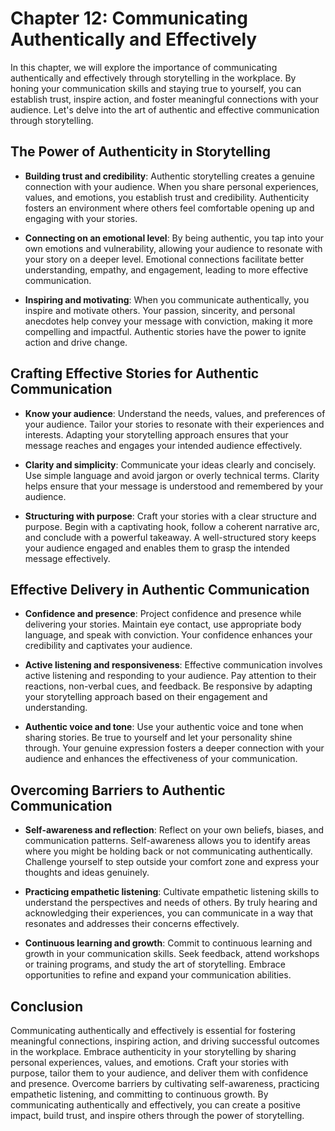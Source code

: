 Chapter 12: Communicating Authentically and Effectively
=======================================================

In this chapter, we will explore the importance of communicating authentically and effectively through storytelling in the workplace. By honing your communication skills and staying true to yourself, you can establish trust, inspire action, and foster meaningful connections with your audience. Let's delve into the art of authentic and effective communication through storytelling.

The Power of Authenticity in Storytelling
-----------------------------------------

* **Building trust and credibility**: Authentic storytelling creates a genuine connection with your audience. When you share personal experiences, values, and emotions, you establish trust and credibility. Authenticity fosters an environment where others feel comfortable opening up and engaging with your stories.

* **Connecting on an emotional level**: By being authentic, you tap into your own emotions and vulnerability, allowing your audience to resonate with your story on a deeper level. Emotional connections facilitate better understanding, empathy, and engagement, leading to more effective communication.

* **Inspiring and motivating**: When you communicate authentically, you inspire and motivate others. Your passion, sincerity, and personal anecdotes help convey your message with conviction, making it more compelling and impactful. Authentic stories have the power to ignite action and drive change.

Crafting Effective Stories for Authentic Communication
------------------------------------------------------

* **Know your audience**: Understand the needs, values, and preferences of your audience. Tailor your stories to resonate with their experiences and interests. Adapting your storytelling approach ensures that your message reaches and engages your intended audience effectively.

* **Clarity and simplicity**: Communicate your ideas clearly and concisely. Use simple language and avoid jargon or overly technical terms. Clarity helps ensure that your message is understood and remembered by your audience.

* **Structuring with purpose**: Craft your stories with a clear structure and purpose. Begin with a captivating hook, follow a coherent narrative arc, and conclude with a powerful takeaway. A well-structured story keeps your audience engaged and enables them to grasp the intended message effectively.

Effective Delivery in Authentic Communication
---------------------------------------------

* **Confidence and presence**: Project confidence and presence while delivering your stories. Maintain eye contact, use appropriate body language, and speak with conviction. Your confidence enhances your credibility and captivates your audience.

* **Active listening and responsiveness**: Effective communication involves active listening and responding to your audience. Pay attention to their reactions, non-verbal cues, and feedback. Be responsive by adapting your storytelling approach based on their engagement and understanding.

* **Authentic voice and tone**: Use your authentic voice and tone when sharing stories. Be true to yourself and let your personality shine through. Your genuine expression fosters a deeper connection with your audience and enhances the effectiveness of your communication.

Overcoming Barriers to Authentic Communication
----------------------------------------------

* **Self-awareness and reflection**: Reflect on your own beliefs, biases, and communication patterns. Self-awareness allows you to identify areas where you might be holding back or not communicating authentically. Challenge yourself to step outside your comfort zone and express your thoughts and ideas genuinely.

* **Practicing empathetic listening**: Cultivate empathetic listening skills to understand the perspectives and needs of others. By truly hearing and acknowledging their experiences, you can communicate in a way that resonates and addresses their concerns effectively.

* **Continuous learning and growth**: Commit to continuous learning and growth in your communication skills. Seek feedback, attend workshops or training programs, and study the art of storytelling. Embrace opportunities to refine and expand your communication abilities.

Conclusion
----------

Communicating authentically and effectively is essential for fostering meaningful connections, inspiring action, and driving successful outcomes in the workplace. Embrace authenticity in your storytelling by sharing personal experiences, values, and emotions. Craft your stories with purpose, tailor them to your audience, and deliver them with confidence and presence. Overcome barriers by cultivating self-awareness, practicing empathetic listening, and committing to continuous growth. By communicating authentically and effectively, you can create a positive impact, build trust, and inspire others through the power of storytelling.
